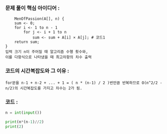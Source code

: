 ### 문제 풀이 핵심 아이디어 :
        MenOfPassion(A[], n) {
        sum <- 0;
        for i <- 1 to n - 1
            for j <- i + 1 to n
                sum <- sum + A[i] × A[j]; # 코드1
        return sum;
    }
    입력 크기 n이 주어질 때 알고리즘 수행 횟수와,
    이를 다항식으로 나타냈을 때 최고차항의 차수 출력


### 코드의 시간복잡도와 그 이유 :
    for문을 n-1 + n-2 + ... + 1 = ( n * (n-1) / 2 )번만큼 반복하므로 O(n^2/2 - n/2)의 시간복잡도를 가지고 차수는 2가 됨.


### 코드 :
```python
n = int(input())

print(n*(n-1)//2)
print(2)
```